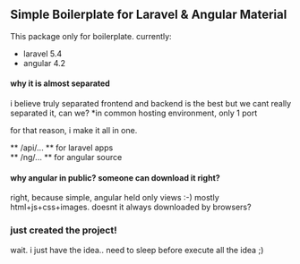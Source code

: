 ## Simple Boilerplate for Laravel & Angular Material

This package only for boilerplate.
currently:
- laravel 5.4
- angular 4.2

#### why it is almost separated
i believe truly separated frontend and backend is the best
but we cant really separated it, can we? \*in common hosting environment, only 1 port

for that reason, i make it all in one.

** /api/... ** for laravel apps  
** /ng/...  ** for angular source

#### why angular in public? someone can download it right?
right, because simple, angular held only views :-)
mostly html+js+css+images. doesnt it always downloaded by browsers?  


### just created the project!
wait. i just have the idea.. need to sleep before execute all the idea ;)
